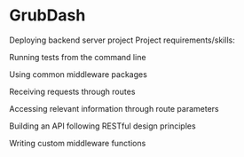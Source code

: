 # GrubDash
Deploying backend server project
Project requirements/skills: 

Running tests from the command line

Using common middleware packages

Receiving requests through routes

Accessing relevant information through route parameters

Building an API following RESTful design principles

Writing custom middleware functions
